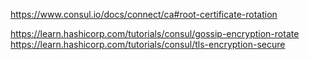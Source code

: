 https://www.consul.io/docs/connect/ca#root-certificate-rotation

https://learn.hashicorp.com/tutorials/consul/gossip-encryption-rotate
https://learn.hashicorp.com/tutorials/consul/tls-encryption-secure